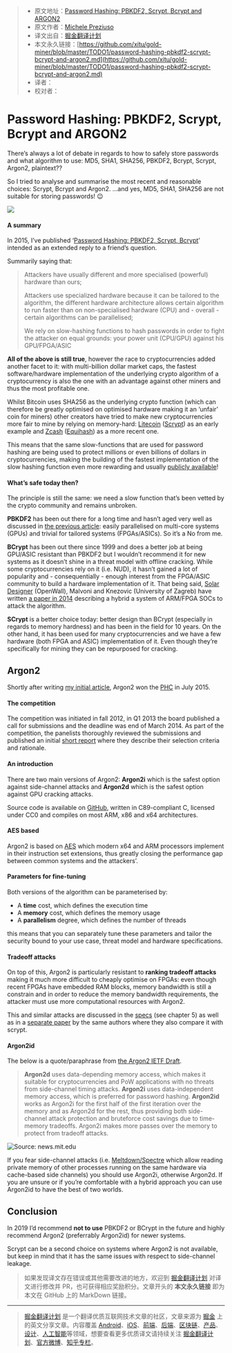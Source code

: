 > * 原文地址：[Password Hashing: PBKDF2, Scrypt, Bcrypt and ARGON2](https://medium.com/@mpreziuso/password-hashing-pbkdf2-scrypt-bcrypt-and-argon2-e25aaf41598e)
> * 原文作者：[Michele Preziuso](https://medium.com/@mpreziuso)
> * 译文出自：[掘金翻译计划](https://github.com/xitu/gold-miner)
> * 本文永久链接：[https://github.com/xitu/gold-miner/blob/master/TODO1/password-hashing-pbkdf2-scrypt-bcrypt-and-argon2.md](https://github.com/xitu/gold-miner/blob/master/TODO1/password-hashing-pbkdf2-scrypt-bcrypt-and-argon2.md)
> * 译者：
> * 校对者：

# Password Hashing: PBKDF2, Scrypt, Bcrypt and ARGON2

There’s always a lot of debate in regards to how to safely store passwords and what algorithm to use: MD5, SHA1, SHA256, PBKDF2, Bcrypt, Scrypt, Argon2, plaintext??

So I tried to analyse and summarise the most recent and reasonable choices: Scrypt, Bcrypt and Argon2. …and yes, MD5, SHA1, SHA256 are not suitable for storing passwords! 😉

![](https://cdn-images-1.medium.com/max/3840/1*6AmtTHis9u0viVhIzg9tsA.png)

#### A summary

In 2015, I’ve published ‘[Password Hashing: PBKDF2, Scrypt, Bcrypt](https://medium.com/@mpreziuso/password-hashing-pbkdf2-scrypt-bcrypt-1ef4bb9c19b3)’ intended as an extended reply to a friend’s question.

Summarily saying that:

> Attackers have usually different and more specialised (powerful) hardware than ours;
>
> Attackers use specialized hardware because it can be tailored to the algorithm, the different hardware architecture allows certain algorithm to run faster than on non-specialised hardware (CPU) and - overall - certain algorithms can be parallelised;
>
> We rely on slow-hashing functions to hash passwords in order to fight the attacker on equal grounds: your power unit (CPU/GPU) against his GPU/FPGA/ASIC

**All of the above is still true**, however the race to cryptocurrencies added another facet to it: with multi-billion dollar market caps, the fastest software/hardware implementation of the underlying crypto algorithm of a cryptocurrency is also the one with an advantage against other miners and thus the most profitable one.

Whilst Bitcoin uses SHA256 as the underlying crypto function (which can therefore be greatly optimised on optimised hardware making it an ‘unfair’ coin for miners) other creators have tried to make new cryptocurrencies more fair to mine by relying on memory-hard: [Litecoin](https://litecoin.org/) ([Scrypt](https://en.wikipedia.org/wiki/Scrypt)) as an early example and [Zcash](https://z.cash/) ([Equihash](https://en.wikipedia.org/wiki/Equihash)) as a more recent one.

This means that the same slow-functions that are used for password hashing are being used to protect millions or even billions of dollars in cryptocurrencies, making the building of the fastest implementation of the slow hashing function even more rewarding and usually [publicly available](https://github.com/tpruvot/ccminer)!

#### What’s safe today then?

The principle is still the same: we need a slow function that’s been vetted by the crypto community and remains unbroken.

**PBKDF2** has been out there for a long time and hasn’t aged very well as discussed in [the previous article](https://medium.com/@mpreziuso/password-hashing-pbkdf2-scrypt-bcrypt-1ef4bb9c19b3): easily parallelised on multi-core systems (GPUs) and trivial for tailored systems (FPGAs/ASICs). So it’s a No from me.

**BCrypt** has been out there since 1999 and does a better job at being GPU/ASIC resistant than PBKDF2 but I wouldn’t recommend it for new systems as it doesn’t shine in a threat model with offline cracking.
While some cryptocurrencies rely on it (i.e. NUD), it hasn’t gained a lot of popularity and - consequentially - enough interest from the FPGA/ASIC community to build a hardware implementation of it.
That being said, [Solar Designer](https://twitter.com/solardiz) (OpenWall), Malvoni and Knezovic (University of Zagreb) have written [a paper in 2014](https://www.usenix.org/system/files/conference/woot14/woot14-malvoni.pdf) describing a hybrid a system of ARM/FPGA SOCs to attack the algorithm.

**SCrypt** is a better choice today: better design than BCrypt (especially in regards to memory hardness) and has been in the field for 10 years.
On the other hand, it has been used for many cryptocurrencies and we have a few hardware (both FPGA and ASIC) implementation of it.
Even though they’re specifically for mining they can be repurposed for cracking.

## Argon2

Shortly after writing [my initial article](https://medium.com/@mpreziuso/password-hashing-pbkdf2-scrypt-bcrypt-1ef4bb9c19b3), Argon2 won the [PHC](https://password-hashing.net/) in July 2015.

#### The competition

The competition was initiated in fall 2012, in Q1 2013 the board published a call for submissions and the deadline was end of March 2014. As part of the competition, the panelists thoroughly reviewed the submissions and published an initial [short report](https://password-hashing.net/report-finalists.html) where they describe their selection criteria and rationale.

#### An introduction

There are two main versions of Argon2: **Argon2i** which is the safest option against side-channel attacks and **Argon2d** which is the safest option against GPU cracking attacks.

Source code is available on [GitHub](https://github.com/p-h-c/phc-winner-argon2), written in C89-compliant C, licensed under CC0 and compiles on most ARM, x86 and x64 architectures.

#### AES based

Argon2 is based on [AES](https://en.wikipedia.org/wiki/Advanced_Encryption_Standard) which modern x64 and ARM processors implement in their instruction set extensions, thus greatly closing the performance gap between common systems and the attackers’.

#### Parameters for fine-tuning

Both versions of the algorithm can be parameterised by:

* A **time** cost, which defines the execution time
* A **memory** cost, which defines the memory usage
* A **parallelism** degree, which defines the number of threads

this means that you can separately tune these parameters and tailor the security bound to your use case, threat model and hardware specifications.

#### Tradeoff attacks

On top of this, Argon2 is particularly resistant to **ranking tradeoff attacks** making it much more difficult to cheaply optimise on FPGAs: even though recent FPGAs have embedded RAM blocks, memory bandwidth is still a constrain and in order to reduce the memory bandwidth requirements, the attacker must use more computational resources with Argon2.

This and similar attacks are discussed in the [specs](https://github.com/P-H-C/phc-winner-argon2/blob/master/argon2-specs.pdf) (see chapter 5) as well as in a [separate paper](https://orbilu.uni.lu/bitstream/10993/20043/1/Tradeoff%20Cryptanalysis.pdf) by the same authors where they also compare it with scrypt.

#### Argon2id

The below is a quote/paraphrase from [the Argon2 IETF Draft](https://datatracker.ietf.org/doc/draft-irtf-cfrg-argon2/).

> **Argon2d** uses data-depending memory access, which makes it suitable for cryptocurrencies and PoW applications with no threats from side-channel timing attacks. **Argon2i** uses data-independent memory access, which is preferred for password hashing. **Argon2id** works as Argon2i for the first half of the first iteration over the memory and as Argon2d for the rest, thus providing both side-channel attack protection and bruteforce cost savings due to time-memory tradeoffs. Argon2i makes more passes over the memory to protect from tradeoff attacks.

![Source: news.mit.edu](https://cdn-images-1.medium.com/max/2000/1*KqtiDTgnOuf5S0WTA6vsqQ.png)

If you fear side-channel attacks (i.e. [Meltdown/Spectre](https://meltdownattack.com/) which allow reading private memory of other processes running on the same hardware via cache-based side channels) you should use Argon2i, otherwise Argon2d.
If you are unsure or if you’re comfortable with a hybrid approach you can use Argon2id to have the best of two worlds.

## Conclusion

In 2019 I’d recommend **not to use** PBKDF2 or BCrypt in the future and highly recommend Argon2 (preferrably Argon2id) for newer systems.

Scrypt can be a second choice on systems where Argon2 is not available, but keep in mind that it has the same issues with respect to side-channel leakage.

> 如果发现译文存在错误或其他需要改进的地方，欢迎到 [掘金翻译计划](https://github.com/xitu/gold-miner) 对译文进行修改并 PR，也可获得相应奖励积分。文章开头的 **本文永久链接** 即为本文在 GitHub 上的 MarkDown 链接。

---

> [掘金翻译计划](https://github.com/xitu/gold-miner) 是一个翻译优质互联网技术文章的社区，文章来源为 [掘金](https://juejin.im) 上的英文分享文章。内容覆盖 [Android](https://github.com/xitu/gold-miner#android)、[iOS](https://github.com/xitu/gold-miner#ios)、[前端](https://github.com/xitu/gold-miner#前端)、[后端](https://github.com/xitu/gold-miner#后端)、[区块链](https://github.com/xitu/gold-miner#区块链)、[产品](https://github.com/xitu/gold-miner#产品)、[设计](https://github.com/xitu/gold-miner#设计)、[人工智能](https://github.com/xitu/gold-miner#人工智能)等领域，想要查看更多优质译文请持续关注 [掘金翻译计划](https://github.com/xitu/gold-miner)、[官方微博](http://weibo.com/juejinfanyi)、[知乎专栏](https://zhuanlan.zhihu.com/juejinfanyi)。

